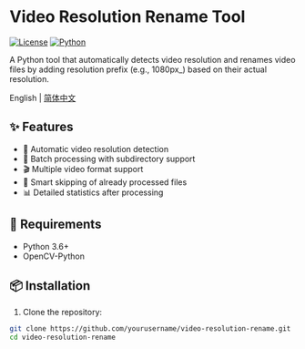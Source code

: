 # Video Resolution Rename Tool

[![License](https://img.shields.io/badge/license-MIT-blue.svg)](LICENSE)
[![Python](https://img.shields.io/badge/python-3.6%2B-blue)](https://www.python.org/)

A Python tool that automatically detects video resolution and renames video files by adding resolution prefix (e.g., 1080px_) based on their actual resolution.

English | [简体中文](README_CN.md)

## ✨ Features

- 🎥 Automatic video resolution detection
- 📁 Batch processing with subdirectory support
- 🎬 Multiple video format support
- 🔄 Smart skipping of already processed files
- 📊 Detailed statistics after processing

## 🔧 Requirements

- Python 3.6+
- OpenCV-Python

## 📦 Installation

1. Clone the repository:

```bash
git clone https://github.com/yourusername/video-resolution-rename.git
cd video-resolution-rename